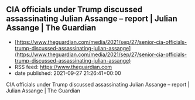 ## CIA officials under Trump discussed assassinating Julian Assange – report | Julian Assange | The Guardian
 - [https://www.theguardian.com/media/2021/sep/27/senior-cia-officials-trump-discussed-assassinating-julian-assange](https://www.theguardian.com/media/2021/sep/27/senior-cia-officials-trump-discussed-assassinating-julian-assange)
 - RSS feed: https://www.theguardian.com
 - date published: 2021-09-27 21:26:41+00:00

CIA officials under Trump discussed assassinating Julian Assange – report | Julian Assange | The Guardian


